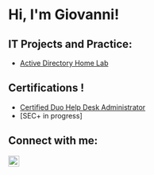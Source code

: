<h1>Hi, I'm Giovanni! </h1>

<h2>IT Projects and Practice:</h2>

  - [Active Directory Home Lab](https://github.com/GiovanniJGarcia1/Laburlupdate)


<h2>Certifications !</h2>

- [Certified Duo Help Desk Administrator](https://verify.skilljar.com/c/8vwkjmekkqry)
- [SEC+ in progress]

<h2> Connect with me:</h2>


[<img align="left" alt="JoshMadakor | LinkedIn" width="22px" src="https://cdn.jsdelivr.net/npm/simple-icons@v3/icons/linkedin.svg" />][linkedin]


[linkedin]: https://www.linkedin.com/in/giovanni-garcia-/

<!--
**GiovanniJGarcia/GiovannijGarcia** is a ✨ _special_ ✨ repository because its `README.md` (this file) appears on your GitHub profile.

Here are some ideas to get you started:

- 🔭 I’m currently working on ...
- 🌱 I’m currently learning ...
- 👯 I’m looking to collaborate on ...
- 🤔 I’m looking for help with ...
- 💬 Ask me about ...
- 📫 How to reach me: ...
- 😄 Pronouns: ...
- ⚡ Fun fact: ...
-->
